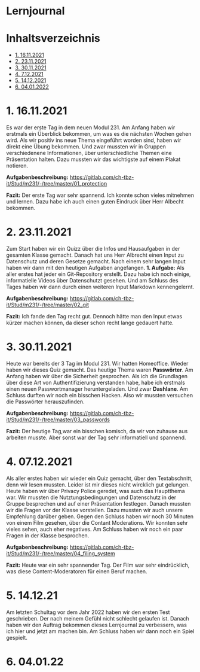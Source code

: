# Lernjournal  

# Inhaltsverzeichnis  
- [1. 16.11.2021](#1-16112021)
- [2. 23.11.2021](#2-23112021)
- [3. 30.11.2021](#3-30112021)
- [4. 7.12.2021](#4-07122021)
- [5. 14.12.2021](#5-14122021)
- [6. 04.01.2022](#5-04012022)

# 1. 16.11.2021

Es war der erste Tag in dem neuen Modul 231. Am Anfang haben wir erstmals ein Überblick bekommen, um was es die nächsten Wochen gehen wird. Als wir positiv ins neue Thema eingeführt worden sind, haben wir direkt eine Übung bekommen. Und zwar mussten wir in Gruppen verschiedenene Informationen, über unterschiedliche Themen eine Präsentation halten. Dazu mussten wir das wichtigste auf einem Plakat notieren. 

**Aufgabenbeschreibung:** https://gitlab.com/ch-tbz-it/Stud/m231/-/tree/master/01_protection

**Fazit:** Der erste Tag war sehr spannend. Ich konnte schon vieles mitnehmen und lernen. Dazu habe ich auch einen guten Eindruck über Herr Albecht bekommen.

# 2. 23.11.2021

Zum Start haben wir ein Quizz über die Infos und Hausaufgaben in der gesamten Klasse gemacht. Danach hat uns Herr Albrecht einen Input zu Datenschutz und deren Gesetze gemacht. Nach einem sehr langen Input haben wir dann mit den heutigen Aufgaben angefangen. **1. Aufgabe:** Als aller erstes hat jeder ein Git-Repository erstellt. Dazu habe ich noch einige, informatielle Videos über Datenschutzt gesehen. Und am Schluss des Tages haben wir dann durch einen weiteren Input Markdown kennengelernt. 

**Aufgabenbeschreibung:** https://gitlab.com/ch-tbz-it/Stud/m231/-/tree/master/02_git

**Fazit:** Ich fande den Tag recht gut. Dennoch hätte man den Input etwas kürzer machen können, da dieser schon recht lange gedauert hatte.

# 3. 30.11.2021

Heute war bereits der 3 Tag im Modul 231. Wir hatten Homeoffice. Wieder haben wir dieses Quiz gemacht. Das heutige Thema waren **Passwörter**. Am Anfang haben wir über die Sicherheit gesprochen. Als ich die Grundlagen über diese Art von Authentifizierung verstanden habe, habe ich erstmals einen neuen Passwortmanager heruntergeladen. Und zwar **Dashlane**. Am Schluss durften wir noch ein bisschen Hacken. Also wir mussten versuchen die Passwörter herauszufinden. 

**Aufgabenbeschreibung:** https://gitlab.com/ch-tbz-it/Stud/m231/-/tree/master/03_passwords

**Fazit:** Der heutige Tag,war ein bisschen komisch, da wir von zuhause aus arbeiten musste. Aber sonst war der Tag sehr informatiell und spannend.

# 4. 07.12.2021
Als aller erstes haben wir wieder ein Quiz gemacht, über den Textabschnitt, denn wir lesen mussten. Leider ist mir dieses nicht wircklich gut gelungen. 
Heute haben wir über Privacy Police geredet, was auch das Hauptthema war. Wir mussten die Nutztungsbedingungen und Datenschutz in der Gruppe besprechen und auf einer 
Präsentation festlegen. Danach mussten wir die Fragen vor der Klasse vorstellen. Dazu mussten wir auch unsere Empfehlung darüber geben. Gegen den Schluss haben wir noch 30 Minuten 
von einem Film gesehen, über die Contant Moderations. Wir konnten sehr vieles sehen, auch eher negatives. Am Schluss haben wir noch ein paar Fragen in der Klasse besprochen.

**Aufgabenbeschreibung:** https://gitlab.com/ch-tbz-it/Stud/m231/-/tree/master/04_filing_system

**Fazit:** Heute war ein sehr spannender Tag. Der Film war sehr eindrücklich, was diese Content-Moderatoren für einen Beruf machen.

# 5. 14.12.21
Am letzten Schultag vor dem Jahr 2022 haben wir den ersten Test geschrieben. Der nach meinem Gefühl nicht schlecht gelaufen ist. Danach haben wir den Auftrag bekommen dieses Lernjournal zu verbessern, was ich hier und jetzt am machen bin. Am Schluss haben wir dann noch ein Spiel gespielt. 

# 6. 04.01.22


